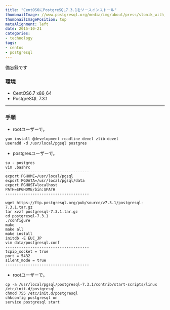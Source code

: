 ```yaml
---
title: "CentOS6にPostgreSQL7.3.1をソースインストール"
thumbnailImage: //www.postgresql.org/media/img/about/press/slonik_with_black_text_and_tagline.gif
thumbnailImagePosition: top
metaAlignment: left
date: 2015-10-21
categories:
- technology
tags:
- centos
- postgresql
---
```


備忘録です

### 環境

- CentOS6.7 x86_64
- PostgreSQL 7.3.1
<!--more-->

---

### 手順

- rootユーザーで。

```
yum install @development readline-devel zlib-devel
useradd -d /usr/local/pgsql postgres
```

- postgresユーザーで。

```
su - postgres
vim .bashrc
-------------------------------------
export PGHOME=/usr/local/pgsql
export PGDATA=/usr/local/pgsql/data
export PGHOST=localhost
PATH=$PGHOME/bin:$PATH
-------------------------------------

wget https://ftp.postgresql.org/pub/source/v7.3.1/postgresql-7.3.1.tar.gz
tar xvzf postgresql-7.3.1.tar.gz
cd postgresql-7.3.1
./configure
make
make all
make install
initdb -E EUC_JP
vim data/postgresql.conf
-------------------------------------
tcpip_socket = true
port = 5432
silent_mode = true
-------------------------------------
```

- rootユーザーで。

```
cp -a /usr/local/pgsql/postgresql-7.3.1/contrib/start-scripts/linux /etc/init.d/postgresql
chmod 755 /etc/init.d/postgresql
chkconfig postgresql on
service postgresql start
```
